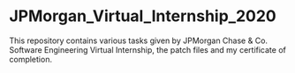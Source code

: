 # JPMorgan_Virtual_Internship_2020

This repository contains various tasks given by JPMorgan Chase & Co. Software Engineering Virtual Internship, the patch files and my certificate of completion.
